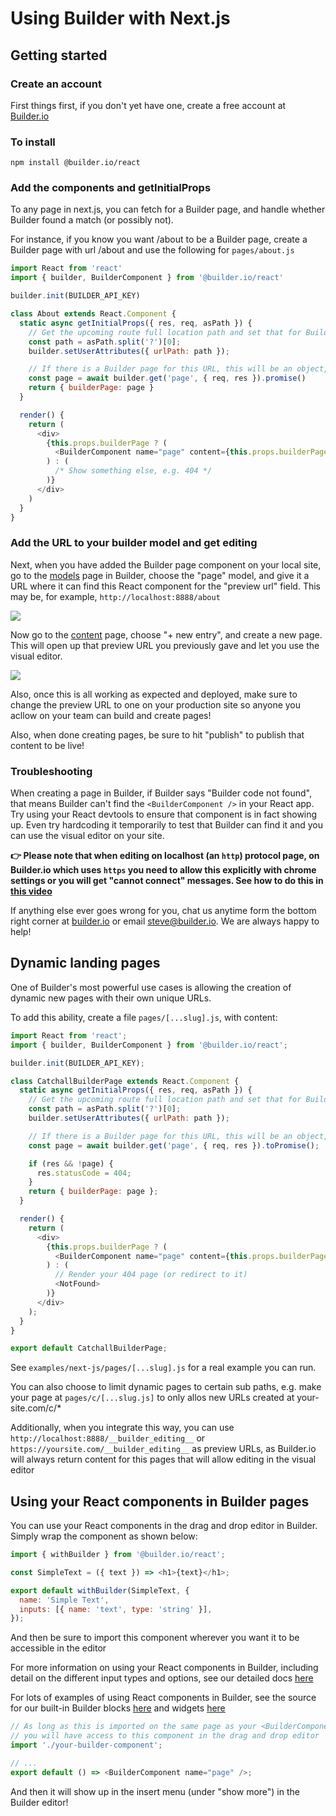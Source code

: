 # Using Builder with Next.js

## Getting started

### Create an account

First things first, if you don't yet have one, create a free account at [Builder.io](https://builder.io)

### To install

`npm install @builder.io/react`

### Add the components and getInitialProps

To any page in next.js, you can fetch for a Builder page, and handle whether Builder found a
match (or possibly not).

For instance, if you know you want /about to be a Builder page, create a Builder page with url /about
and use the following for `pages/about.js`

```js
import React from 'react'
import { builder, BuilderComponent } from '@builder.io/react'

builder.init(BUILDER_API_KEY)

class About extends React.Component {
  static async getInitialProps({ res, req, asPath }) {
    // Get the upcoming route full location path and set that for Builder.io page targeting
    const path = asPath.split('?')[0];
    builder.setUserAttributes({ urlPath: path });

    // If there is a Builder page for this URL, this will be an object, otherwise it'll be null
    const page = await builder.get('page', { req, res }).promise()
    return { builderPage: page }
  }

  render() {
    return (
      <div>
        {this.props.builderPage ? (
          <BuilderComponent name="page" content={this.props.builderPage} />
        ) : (
          /* Show something else, e.g. 404 */
        )}
      </div>
    )
  }
}
```

### Add the URL to your builder model and get editing

Next, when you have added the Builder page component on your local site, go to the [models](https://buidler.io/models) page in Builder, choose the "page" model, and give it a URL where it can find this React component for the "preview url" field. This may be, for example, `http://localhost:8888/about`

<img src="https://i.imgur.com/PRWvNM1.gif">

Now go to the [content](https://buidler.io/content) page, choose "+ new entry", and create a new page. This will open up that preview URL you previously gave and let you use the visual editor.

<img src="https://imgur.com/5BC0lYR.gif">

Also, once this is all working as expected and deployed, make sure to change the preview URL to one on your production site so anyone you acllow on your team can build and create pages!

Also, when done creating pages, be sure to hit "publish" to publish that content to be live!

### Troubleshooting

When creating a page in Builder, if Builder says "Builder code not found", that means Builder can't find the `<BuilderComponent />` in your React app. Try using your React devtools to ensure that component is in fact showing up. Even try hardcoding it temporarily to test that Builder can find it and you can use the visual editor on your site.

**👉 Please note that when editing on localhost (an `http`) protocol page, on Builder.io which uses `https` you need to allow this explicitly with chrome settings or you will get "cannot connect" messages. See how to do this in [this video](https://www.youtube.com/embed/YL5gbEmx9Wo?autoplay=1&loop=1&mute=1&modestbranding=1&color=white)**

If anything else ever goes wrong for you, chat us anytime form the bottom right corner at [builder.io](https://builder.io) or email steve@builder.io. We are always happy to help!

## Dynamic landing pages

One of Builder's most powerful use cases is allowing the creation of dynamic new pages with their own unique URLs. 

To add this ability, create a file `pages/[...slug].js`, with content:


```js
import React from 'react';
import { builder, BuilderComponent } from '@builder.io/react';

builder.init(BUILDER_API_KEY);

class CatchallBuilderPage extends React.Component {
  static async getInitialProps({ res, req, asPath }) {
    // Get the upcoming route full location path and set that for Builder.io page targeting
    const path = asPath.split('?')[0];
    builder.setUserAttributes({ urlPath: path });

    // If there is a Builder page for this URL, this will be an object, otherwise it'll be null
    const page = await builder.get('page', { req, res }).toPromise();

    if (res && !page) {
      res.statusCode = 404;
    }
    return { builderPage: page };
  }

  render() {
    return (
      <div>
        {this.props.builderPage ? (
          <BuilderComponent name="page" content={this.props.builderPage} />
        ) : (
          // Render your 404 page (or redirect to it)
          <NotFound>
        )}
      </div>
    );
  }
}

export default CatchallBuilderPage;
```

See `examples/next-js/pages/[...slug].js` for a real example you can run.

You can also choose to limit dynamic pages to certain sub paths, e.g. make your page at `pages/c/[...slug.js]` to only allos new URLs created at your-site.com/c/*

Additionally, when you integrate this way, you can use `http://localhost:8888/__builder_editing__` or `https://yoursite.com/__builder_editing__` as preview URLs, as Builder.io will always return content for this pages that will allow editing in the visual editor


## Using your React components in Builder pages

You can use your React components in the drag and drop editor in Builder. Simply wrap the component as shown below:

```js
import { withBuilder } from '@builder.io/react';

const SimpleText = ({ text }) => <h1>{text}</h1>;

export default withBuilder(SimpleText, {
  name: 'Simple Text',
  inputs: [{ name: 'text', type: 'string' }],
});
```

And then be sure to import this component wherever you want it to be accessible in the editor

For more information on using your React components in Builder, including
detail on the different input types and options, see our detailed docs [here](https://builder.io/c/docs/custom-react-components)

For lots of examples of using React components in Builder, see the source for our built-in Builder blocks [here](https://github.com/BuilderIO/builder/tree/master/packages/react/src/blocks) and widgets [here](https://github.com/BuilderIO/builder/tree/master/packages/widgets/src/components)

```js
// As long as this is imported on the same page as your <BuilderComponent> is used,
// you will have access to this component in the drag and drop editor
import './your-builder-component';

// ...
export default () => <BuilderComponent name="page" />;
```

And then it will show up in the insert menu (under "show more") in the Builder editor!
